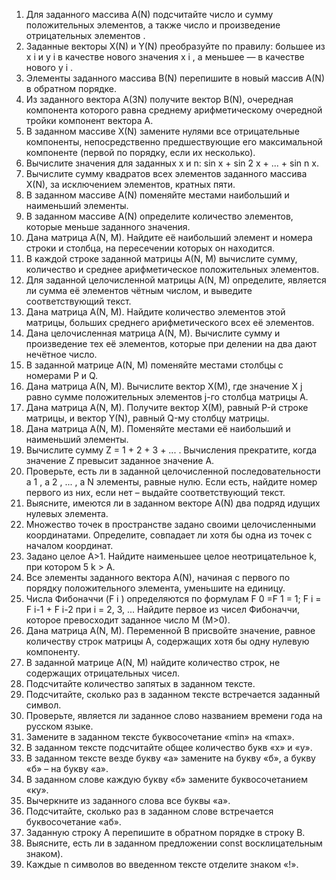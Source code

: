 1.	Для заданного массива A(N) подсчитайте число и сумму положительных элементов, а также число и произведение отрицательных элементов .
2.	Заданные векторы X(N) и Y(N) преобразуйте по правилу: большее из x i и y i в качестве нового значения x i , а меньшее — в качестве нового y i .
3.	Элементы заданного массива B(N) перепишите в новый массив A(N) в обратном порядке.
4.	Из заданного вектора A(3N) получите вектор B(N), очередная компонента которого равна среднему арифметическому очередной тройки компонент вектора А.
5.	В заданном массиве Х(N) замените нулями все отрицательные компоненты, непосредственно предшествующие его максимальной компоненте (первой по порядку, если их несколько).
6.	Вычислите значения для заданных x и n: sin x + sin 2 x + ... + sin n x.
7.	Вычислите сумму квадратов всех элементов заданного массива X(N), за исключением элементов, кратных пяти.
8.	В заданном массиве A(N) поменяйте местами наибольший и наименьший элементы.
9.	В заданном массиве A(N) определите количество элементов, которые меньше заданного значения.
10.	Дана матрица A(N, M). Найдите её наибольший элемент и номера строки и столбца, на пересечении которых он находится.
11.	В каждой строке заданной матрицы A(N, M) вычислите сумму, количество и среднее арифметическое положительных элементов.
12.	Для заданной целочисленной матрицы A(N, M) определите, является ли сумма её элементов чётным числом, и выведите соответствующий текст.
13.	Дана матрица A(N, M). Найдите количество элементов этой матрицы, больших среднего арифметического всех её элементов.
14.	Дана целочисленная матрица A(N, M). Вычислите сумму и произведение тех её элементов, которые при делении на два дают нечётное число.
15.	В заданной матрице A(N, M) поменяйте местами столбцы с номерами P и Q.
16.	Дана матрица A(N, M). Вычислите вектор X(M), где значение X j равно сумме положительных элементов j-го столбца матрицы A.
17.	Дана матрица A(N, M). Получите вектор X(M), равный P-й строке матрицы, и вектор Y(N), равный Q-му столбцу матрицы.
18.	Дана матрица A(N, M). Поменяйте местами её наибольший и наименьший элементы.
19.	Вычислите сумму Z = 1 + 2 + 3 + ... . Вычисления прекратите, когда значение Z превысит заданное значение A.
20.	Проверьте, есть ли в заданной целочисленной последовательности a 1 , a 2 , ... , a N элементы, равные нулю. Если есть, найдите номер первого из них, если нет – выдайте соответствующий текст.
21.	Выясните, имеются ли в заданном векторе A(N) два подряд идущих нулевых элемента.
22.	Множество точек в пространстве задано своими целочисленными координатами. Определите, совпадает ли хотя бы одна из точек с началом координат.
23.	Задано целое A>1. Найдите наименьшее целое неотрицательное k, при котором 5 k > A.
24.	Все элементы заданного вектора A(N), начиная с первого по порядку положительного элемента, уменьшите на единицу.
25.	Числа Фибоначчи (F i ) определяются по формулам F 0 =F 1 = 1; F i = F i-1 + F i-2 при i = 2, 3, ... Найдите первое из чисел Фибоначчи, которое превосходит заданное число M (M>0).
26.	Дана матрица A(N, M). Переменной В присвойте значение, равное количеству строк матрицы А, содержащих хотя бы одну нулевую компоненту.
27.	В заданной матрице A(N, M) найдите количество строк, не содержащих отрицательных чисел.
28.	Подсчитайте количество запятых в заданном тексте.
29.	Подсчитайте, сколько раз в заданном тексте встречается заданный символ.
30.	Проверьте, является ли заданное слово названием времени года на русском языке.
31.	Замените в заданном тексте буквосочетание «min» на «max».
32.	В заданном тексте подсчитайте общее количество букв «x» и «y».
33.	В заданном тексте везде букву «а» замените на букву «б», а букву «б» – на букву «а».
34.	В заданном слове каждую букву «б» замените буквосочетанием «ку».
35.	Вычеркните из заданного слова все буквы «а».
36.	Подсчитайте, сколько раз в заданном слове встречается буквосочетание «аб».
37.	Заданную строку А перепишите в обратном порядке в строку В.
38.	Выясните, есть ли в заданном предложении const восклицательным знаком).
39.	Каждые n символов во введенном тексте отделите знаком «!».
